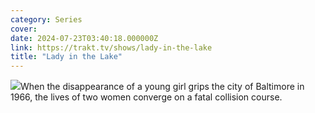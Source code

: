```yaml
---
category: Series
cover: 
date: 2024-07-23T03:40:18.000000Z
link: https://trakt.tv/shows/lady-in-the-lake
title: "Lady in the Lake"
---
```


![](https://walter.trakt.tv/images/shows/000/175/146/fanarts/thumb/8e2fc77d69.jpg)When the disappearance of a young girl grips the city of Baltimore in 1966, the lives of two women converge on a fatal collision course.